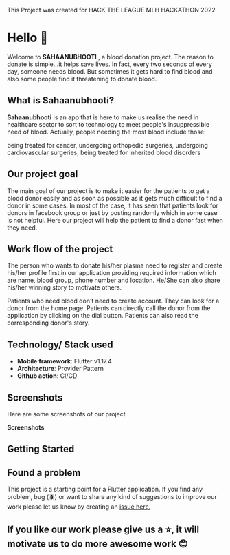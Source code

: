 This Project was created for HACK THE LEAGUE MLH HACKATHON 2022
</div>

# Hello :wave:

Welcome to **SAHAANUBHOOTI** , a blood donation project. The reason to donate is simple…it helps save lives. In fact, every two seconds of every day, someone needs blood. But sometimes it gets hard to find blood and also some people find it threatening to donate blood.

## What is Sahaanubhooti?

**Sahaanubhooti** is an app that is here to make us realise the need in healthcare sector to sort to technology to meet people's insuppressible need of blood. Actually, people needing the most blood include those:

being treated for cancer,
undergoing orthopedic surgeries,
undergoing cardiovascular surgeries,
being treated for inherited blood disorders


## Our project goal

The main goal of our project is to make it easier for the patients to get a blood donor easily and as soon as possible as it gets much difficult to find a donor in some cases. In most of the case, it has seen that patients look for donors in facebook group or just by posting randomly which in some case is not helpful. Here our project will help the patient to find a donor fast when they need.

## Work flow of the project

The person who wants to donate his/her plasma need to register and create his/her profile first in our application providing required information which are name, blood group, phone number and location. He/She can also share his/her winning story to motivate others.

Patients who need blood don't need to create account. They can look for a donor from the home page. Patients can directly call the donor from the application by clicking on the dial button. Patients can also read the corresponding donor's story.

## Technology/ Stack used

- **Mobile framework**: Flutter v1.17.4
- **Architecture**: Provider Pattern
- **Github action**: CI/CD

## Screenshots

Here are some screenshots of our project

**Screenshots**


## Getting Started
## Found a problem

This project is a starting point for a Flutter application.
If you find any problem, bug (:beetle:) or want to share any kind of suggestions to improve our work please let us know by creating an [issue here.](https://github.com/TeamTigers/donate_plasma/issues)


## If you like our work please give us a :star:, it will motivate us to do more awesome work :blush:
